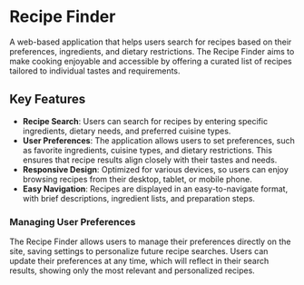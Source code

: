 # Recipe Finder

A web-based application that helps users search for recipes based on their preferences, ingredients, and dietary restrictions. The Recipe Finder aims to make cooking enjoyable and accessible by offering a curated list of recipes tailored to individual tastes and requirements.

## Key Features

- **Recipe Search**: Users can search for recipes by entering specific ingredients, dietary needs, and preferred cuisine types.
- **User Preferences**: The application allows users to set preferences, such as favorite ingredients, cuisine types, and dietary restrictions. This ensures that recipe results align closely with their tastes and needs.
- **Responsive Design**: Optimized for various devices, so users can enjoy browsing recipes from their desktop, tablet, or mobile phone.
- **Easy Navigation**: Recipes are displayed in an easy-to-navigate format, with brief descriptions, ingredient lists, and preparation steps.

### Managing User Preferences

The Recipe Finder allows users to manage their preferences directly on the site, saving settings to personalize future recipe searches. Users can update their preferences at any time, which will reflect in their search results, showing only the most relevant and personalized recipes.
